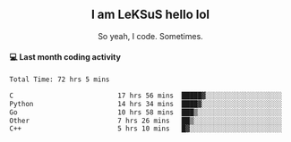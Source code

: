 <h2 align="center">I am LeKSuS hello lol</h2>
<p align="center">So yeah, I code. Sometimes.</p>

#### :computer: Last month coding activity
<!--START_SECTION:waka-->

```txt
Total Time: 72 hrs 5 mins

C                          17 hrs 56 mins  █████▓░░░░░░░░░░░░░░░░░░░   22.57 %
Python                     14 hrs 34 mins  ████▓░░░░░░░░░░░░░░░░░░░░   18.33 %
Go                         10 hrs 58 mins  ███▒░░░░░░░░░░░░░░░░░░░░░   13.81 %
Other                      7 hrs 26 mins   ██▒░░░░░░░░░░░░░░░░░░░░░░   09.35 %
C++                        5 hrs 10 mins   █▓░░░░░░░░░░░░░░░░░░░░░░░   06.52 %
```

<!--END_SECTION:waka-->
